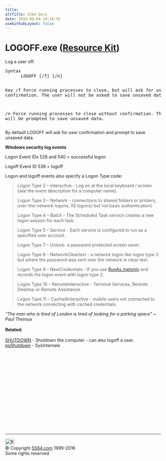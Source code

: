 ```yaml
---
title:
altTitle: SS64 Docs
date: 2016-09-04 19:26:55
useGithubLayout: false
---
```

<!-- #BeginLibraryItem "/Library/head_nt.lbi" --><!-- #EndLibraryItem --><h1>LOGOFF.exe (<a href="../links/windows.html#kits">Resource Kit</a>)</h1> 
<p>Log a user off.</p>
<pre>Syntax
      LOGOFF [/f] [/n] 

Key
   /f   Force running processes to close, but will ask for user confirmation.
        The user will not be asked to save unsaved data. 

   /n   Force running processes to close without confirmation. 
        The user will be prompted to save unsaved data.</pre>
<p>By default LOGOFF will ask for user confirmation and prompt to save unsaved data.</p>
<p><b>Windows security log events </b></p>
<p>Logon Event IDs 528 and 540 = successful logon</p>
<p>Logoff Event ID 538 = logoff </p>
<p> Logon and logoff events also specify a <span class="code">Logon Type </span>code:</p>
<blockquote>
<p>Logon Type 2 – Interactive - Log on at the local keyboard / screen (see the event description for a computer name).</p>
<p>Logon Type 3 – Network - connections to shared folders or printers, over-the-network logons, IIS logons( but not basic authentication)</p>
<p>Logon Type 4 – Batch - The Scheduled Task service  creates a new logon session for each task.</p>
<p>Logon Type 5 – Service - Each service is configured to run as a specified user account. </p>
<p>Logon Type 7 – Unlock- a password protected screen saver.</p>
<p>Logon Type 8 – NetworkCleartext - a network logon like logon type 3 but where the password was sent over the network in  clear text. </p>
<p>Logon Type 9 – NewCredentials - If you use  <a href="runas.html">RunAs /netonly</a>   and records the logon event with logon type 2.</p>
<p>Logon Type 10 – RemoteInteractive - Terminal Services, Remote Desktop or Remote Assistance.</p>
<p>Logon Type 11 – CachedInteractive - mobile users not connected to the  network connecting with cached credentials.</p>
</blockquote>
<p> <i class="quote">“The man who is tired of London is tired of looking for a parking space” ~ Paul Theroux </i><br>
<br>
<b> Related:</b><br>
<br>
<a href="shutdown.html">SHUTDOWN</a> - Shutdown the computer -  can also logoff a user.<br>
<a href="http://www.sysinternals.com/Utilities/PsShutdown.html">psShutdown</a> - SysInternals</p><!-- #BeginLibraryItem "/Library/foot_nt.lbi" --><p>
<!-- windows300 -->
<ins class="adsbygoogle" style="display:inline-block;width:300px;height:250px" data-ad-client="ca-pub-6140977852749469" data-ad-slot="7649547908"></ins>
<script>
(adsbygoogle = window.adsbygoogle || []).push({});
</script></p>
<hr>
<div id="bl" class="footer"><a href="logoff.html#"><img src="../images/top.png" width="30" height="22" alt="Back to the Top"></a></div>
<div id="br" class="footer, tagline">© Copyright <a href="http://ss64.com/">SS64.com</a> 1999-2016<br>
Some rights reserved</div><!-- #EndLibraryItem -->
